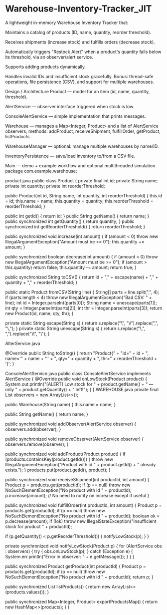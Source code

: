 # Warehouse-Inventory-Tracker_JIT


A lightweight in-memory Warehouse Inventory Tracker that:

Maintains a catalog of products (ID, name, quantity, reorder threshold).

Receives shipments (increase stock) and fulfills orders (decrease stock).

Automatically triggers "Restock Alert" when a product's quantity falls below its threshold, via an observer/alert service.

Supports adding products dynamically.

Handles invalid IDs and insufficient stock gracefully.
Bonus: thread-safe operations, file persistence (CSV), and support for multiple warehouses.

Design / Architecture
Product — model for an item (id, name, quantity, threshold).

AlertService — observer interface triggered when stock is low.

ConsoleAlertService — simple implementation that prints messages.

Warehouse — manages a Map<Integer, Product> and a list of AlertService observers; methods: addProduct, receiveShipment, fulfillOrder, getProduct, listProducts.

WarehouseManager — optional: manage multiple warehouses by name/ID.

InventoryPersistence — save/load inventory to/from a CSV file.

Main — demo + example workflow and optional multithreaded simulation.
package com.example.warehouse;

product.java
public class Product {
private final int id;
private String name;
private int quantity;
private int reorderThreshold;


public Product(int id, String name, int quantity, int reorderThreshold) {
this.id = id;
this.name = name;
this.quantity = quantity;
this.reorderThreshold = reorderThreshold;
}


public int getId() { return id; }
public String getName() { return name; }
public synchronized int getQuantity() { return quantity; }
public synchronized int getReorderThreshold() { return reorderThreshold; }


public synchronized void increase(int amount) {
if (amount < 0) throw new IllegalArgumentException("Amount must be >= 0");
this.quantity += amount;
}


public synchronized boolean decrease(int amount) {
if (amount < 0) throw new IllegalArgumentException("Amount must be >= 0");
if (amount > this.quantity) return false;
this.quantity -= amount;
return true;
}


public synchronized String toCSV() {
return id + "," + escape(name) + "," + quantity + "," + reorderThreshold;
}


public static Product fromCSV(String line) {
String[] parts = line.split(",", 4);
if (parts.length < 4) throw new IllegalArgumentException("Bad CSV: " + line);
int id = Integer.parseInt(parts[0]);
String name = unescape(parts[1]);
int qty = Integer.parseInt(parts[2]);
int thr = Integer.parseInt(parts[3]);
return new Product(id, name, qty, thr);
}


private static String escape(String s) {
return s.replace("\\", "\\\\").replace(",", "\\,");
}
private static String unescape(String s) {
return s.replace("\\,", ",").replace("\\\\", "\\");
}

AlterService.java

@Override
public String toString() {
return "Product{" + "id=" + id + ", name='" + name + '\'' + ", qty=" + quantity + ", thr=" + reorderThreshold + '}';
}

ConsoleAlertService.java
public class ConsoleAlertService implements AlertService {
@Override
public void onLowStock(Product product) {
System.out.println("[ALERT] Low stock for " + product.getName() + " — only " + product.getQuantity() + " left!");
}
}
WAREHOUSE.java
private final List<AlertService> observers = new ArrayList<>();


public Warehouse(String name) { this.name = name; }


public String getName() { return name; }


public synchronized void addObserver(AlertService observer) {
observers.add(observer);
}


public synchronized void removeObserver(AlertService observer) {
observers.remove(observer);
}


public synchronized void addProduct(Product product) {
if (products.containsKey(product.getId())) {
throw new IllegalArgumentException("Product with id " + product.getId() + " already exists.");
}
products.put(product.getId(), product);
}


public synchronized void receiveShipment(int productId, int amount) {
Product p = products.get(productId);
if (p == null) throw new NoSuchElementException("No product with id " + productId);
p.increase(amount);
// No need to notify on increase except if useful
}


public synchronized void fulfillOrder(int productId, int amount) {
Product p = products.get(productId);
if (p == null) throw new NoSuchElementException("No product with id " + productId);
boolean ok = p.decrease(amount);
if (!ok) throw new IllegalStateException("Insufficient stock for product " + productId);


if (p.getQuantity() < p.getReorderThreshold()) {
notifyLowStock(p);
}
}


private synchronized void notifyLowStock(Product p) {
for (AlertService obs : observers) {
try {
obs.onLowStock(p);
} catch (Exception e) {
System.err.println("Error in observer: " + e.getMessage());
}
}
}


public synchronized Product getProduct(int productId) {
Product p = products.get(productId);
if (p == null) throw new NoSuchElementException("No product with id " + productId);
return p;
}


public synchronized List<Product> listProducts() {
return new ArrayList<>(products.values());
}


public synchronized Map<Integer, Product> exportProductsMap() {
return new HashMap<>(products);
}
}




